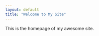 ```yaml
---
layout: default
title: "Welcome to My Site"
---
```


<!-- 页面正文部分 -->
This is the homepage of my awesome site.
